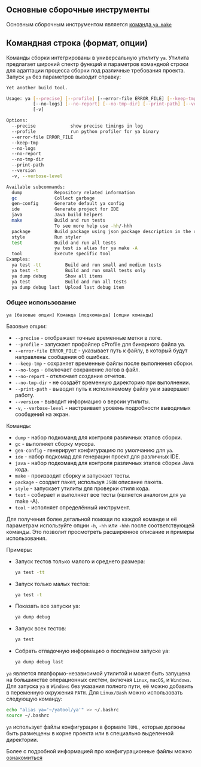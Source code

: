 ## Основные сборочные инструменты

Основным сборочным инструментом является [команда `ya make`](ya_make.md)

## Командная строка (формат, опции)

Команды сборки интегрированы в универсальную утилиту `ya`. Утилита предлагает широкий спектр функций и параметров командной строки для адаптации процесса сборки под различные требования проекта.
Запуск `ya` без параметров выводит справку:
```bash
Yet another build tool.

Usage: ya [--precise] [--profile] [--error-file ERROR_FILE] [--keep-tmp]
          [--no-logs] [--no-report] [--no-tmp-dir] [--print-path] [--version]
          [-v]

Options:
  --precise             show precise timings in log
  --profile             run python profiler for ya binary
  --error-file ERROR_FILE
  --keep-tmp
  --no-logs
  --no-report
  --no-tmp-dir
  --print-path
  --version
  -v, --verbose-level

Available subcommands:
  dump            Repository related information
  gc              Collect garbage
  gen-config      Generate default ya config
  ide             Generate project for IDE
  java            Java build helpers
  make            Build and run tests
                  To see more help use -hh/-hhh
  package         Build package using json package description in the release build type by default.
  style           Run styler
  test            Build and run all tests
                  ya test is alias for ya make -A
  tool            Execute specific tool
Examples:
  ya test -tt         Build and run small and medium tests
  ya test -t          Build and run small tests only
  ya dump debug       Show all items
  ya test             Build and run all tests
  ya dump debug last  Upload last debug item
```
### Общее использование

`ya [базовые опции] Команда [подкоманда] [опции команды]`

Базовые опции:
- `--precise` - отображает точные временные метки в логе.
- `--profile` - запускает профайлер cProfile для бинарного файла ya.
- `--error-file ERROR_FILE` - указывает путь к файлу, в который будут направлены сообщения об ошибках.
- `--keep-tmp` - сохраняет временные файлы после выполнения сборки.
- `--no-logs` - отключает сохранение логов в файл.
- `--no-report` - отключает создание отчетов.
- `--no-tmp-dir` - не создаёт временную директорию при выполнении.
- `--print-path` - выводит путь к исполняемому файлу ya и завершает работу.
- `--version` - выводит информацию о версии утилиты.
- `-v`, `--verbose-level` - настраивает уровень подробности выводимых сообщений на экран.

Команды:
- `dump` - набор подкоманд для контроля различных этапов сборки.
- `gc` - выполняет сборку мусора.
- `gen-config` - генерирует конфигурацию по умолчанию для `ya`.
- `ide` - набор подкомад для генерации проект для различных IDE.
- `java` - набор подкоманд для контроля различных этапов сборки Java кода.
- `make` - производит сборку и запускает тесты.
- `package` - создает пакет, используя `JSON` описание пакета.
- `style` - запускает утилиты для проверки стиля кода.
- `test` - собирает и выполняет все тесты (является аналогом для ya make -A).
- `tool` - исполняет определённый инструмент.

Для получения более детальной помощи по каждой команде и её параметрам используйте опции `-h`, `-hh` или `-hhh` после соответствующей команды. Это позволит просмотреть расширенное описание и примеры использования.

Примеры:
- Запуск тестов только малого и среднего размера:
  ```bash
  ya test -tt
  ```
- Запуск только малых тестов:
  ```bash
  ya test -t
  ```
- Показать все запуски ya:
  ```bash
  ya dump debug
  ```
- Запуск всех тестов:
  ```bash
  ya test
  ```
- Собрать отладочную информацию о последнем запуске ya:
  ```bash
  ya dump debug last
  ```
`ya` является платформо-независимой утилитой и может быть запущена на большинстве операционных систем, включая `Linux`, `macOS`, и `Windows`.
Для запуска `ya` в `Windows` без указания полного пути, её можно добавить в переменную окружения `PATH`.
Для `Linux/Bash` можно использовать следующую команду:
```bash
echo "alias ya='~/yatool/ya'" >> ~/.bashrc
source ~/.bashrc
```
`ya` использует файлы конфигурации в формате `TOML`, которые должны быть размещены в корне проекта или в специально выделенной директории. 

Более с подробной информацией про конфигурационные файлы можно [ознакомиться](gen-config.md "Конфигурация ya")
